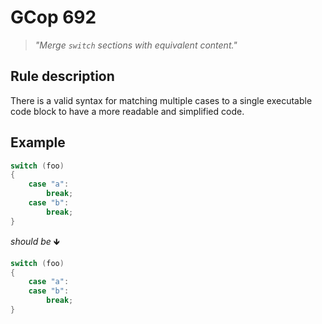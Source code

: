 ﻿# GCop 692

> *"Merge `switch` sections with equivalent content."*

## Rule description

There is a valid syntax for matching multiple cases to a single executable code block to have a more readable and simplified code.

## Example

```csharp
switch (foo)
{
    case "a":
        break;
    case "b":
        break;
}
```

*should be* 🡻

```csharp
switch (foo)
{
    case "a":
    case "b":
        break;
}
```
